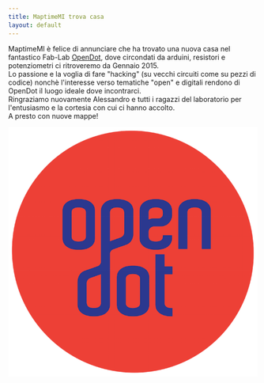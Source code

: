```yaml
---
title: MaptimeMI trova casa
layout: default
---
```


MaptimeMI è felice di annunciare che ha trovato una nuova casa nel fantastico Fab-Lab [OpenDot](http://www.opendotlab.it/it/contact), dove circondati da arduini, resistori e potenziometri ci ritroveremo da Gennaio 2015.  
Lo passione e la voglia di fare "hacking" (su vecchi circuiti come su pezzi di codice) nonchè l'interesse verso tematiche "open" e digitali rendono di OpenDot il luogo ideale dove incontrarci.  
Ringraziamo nuovamente Alessandro e tutti i ragazzi del laboratorio per l'entusiasmo e la cortesia con cui ci hanno accolto.  
A presto con nuove mappe! 

![logo-open-dot](resources/intro-maptime-milan-ITA/logo-open-dot-small.png)
